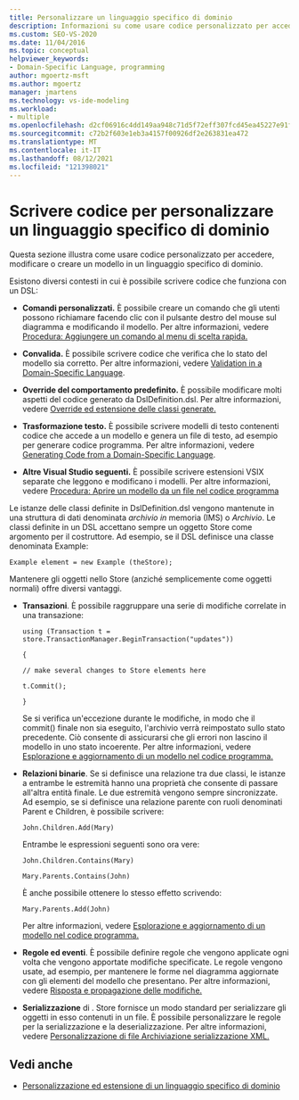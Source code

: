 ```yaml
---
title: Personalizzare un linguaggio specifico di dominio
description: Informazioni su come usare codice personalizzato per accedere, modificare o creare un modello in un linguaggio specifico di dominio (DSL).
ms.custom: SEO-VS-2020
ms.date: 11/04/2016
ms.topic: conceptual
helpviewer_keywords:
- Domain-Specific Language, programming
author: mgoertz-msft
ms.author: mgoertz
manager: jmartens
ms.technology: vs-ide-modeling
ms.workload:
- multiple
ms.openlocfilehash: d2cf06916c4dd149aa948c71d5f72eff307fcd45ea45227e91f89528e00a3fd9
ms.sourcegitcommit: c72b2f603e1eb3a4157f00926df2e263831ea472
ms.translationtype: MT
ms.contentlocale: it-IT
ms.lasthandoff: 08/12/2021
ms.locfileid: "121398021"
---
```

# <a name="write-code-to-customize-a-domain-specific-language"></a>Scrivere codice per personalizzare un linguaggio specifico di dominio

Questa sezione illustra come usare codice personalizzato per accedere, modificare o creare un modello in un linguaggio specifico di dominio.

Esistono diversi contesti in cui è possibile scrivere codice che funziona con un DSL:

- **Comandi personalizzati.** È possibile creare un comando che gli utenti possono richiamare facendo clic con il pulsante destro del mouse sul diagramma e modificando il modello. Per altre informazioni, vedere [Procedura: Aggiungere un comando al menu di scelta rapida.](../modeling/how-to-add-a-command-to-the-shortcut-menu.md)

- **Convalida.** È possibile scrivere codice che verifica che lo stato del modello sia corretto. Per altre informazioni, vedere [Validation in a Domain-Specific Language](../modeling/validation-in-a-domain-specific-language.md).

- **Override del comportamento predefinito.** È possibile modificare molti aspetti del codice generato da DslDefinition.dsl. Per altre informazioni, vedere [Override ed estensione delle classi generate.](../modeling/overriding-and-extending-the-generated-classes.md)

- **Trasformazione testo.** È possibile scrivere modelli di testo contenenti codice che accede a un modello e genera un file di testo, ad esempio per generare codice programma. Per altre informazioni, vedere [Generating Code from a Domain-Specific Language](../modeling/generating-code-from-a-domain-specific-language.md).

- **Altre Visual Studio seguenti.** È possibile scrivere estensioni VSIX separate che leggono e modificano i modelli. Per altre informazioni, vedere [Procedura: Aprire un modello da un file nel codice programma](../modeling/how-to-open-a-model-from-file-in-program-code.md)

Le istanze delle classi definite in DslDefinition.dsl vengono mantenute in una struttura di dati denominata *archivio in* memoria (IMS) o *Archivio*. Le classi definite in un DSL accettano sempre un oggetto Store come argomento per il costruttore. Ad esempio, se il DSL definisce una classe denominata Example:

`Example element = new Example (theStore);`

Mantenere gli oggetti nello Store (anziché semplicemente come oggetti normali) offre diversi vantaggi.

- **Transazioni**. È possibile raggruppare una serie di modifiche correlate in una transazione:

     `using (Transaction t = store.TransactionManager.BeginTransaction("updates"))`

     `{`

     `// make several changes to Store elements here`

     `t.Commit();`

     `}`

     Se si verifica un'eccezione durante le modifiche, in modo che il commit() finale non sia eseguito, l'archivio verrà reimpostato sullo stato precedente. Ciò consente di assicurarsi che gli errori non lascino il modello in uno stato incoerente. Per altre informazioni, vedere [Esplorazione e aggiornamento di un modello nel codice programma.](../modeling/navigating-and-updating-a-model-in-program-code.md)

- **Relazioni binarie**. Se si definisce una relazione tra due classi, le istanze a entrambe le estremità hanno una proprietà che consente di passare all'altra entità finale. Le due estremità vengono sempre sincronizzate. Ad esempio, se si definisce una relazione parente con ruoli denominati Parent e Children, è possibile scrivere:

     `John.Children.Add(Mary)`

     Entrambe le espressioni seguenti sono ora vere:

     `John.Children.Contains(Mary)`

     `Mary.Parents.Contains(John)`

     È anche possibile ottenere lo stesso effetto scrivendo:

     `Mary.Parents.Add(John)`

     Per altre informazioni, vedere [Esplorazione e aggiornamento di un modello nel codice programma.](../modeling/navigating-and-updating-a-model-in-program-code.md)

- **Regole ed eventi**. È possibile definire regole che vengono applicate ogni volta che vengono apportate modifiche specificate. Le regole vengono usate, ad esempio, per mantenere le forme nel diagramma aggiornate con gli elementi del modello che presentano. Per altre informazioni, vedere [Risposta e propagazione delle modifiche.](../modeling/responding-to-and-propagating-changes.md)

- **Serializzazione** di . Store fornisce un modo standard per serializzare gli oggetti in esso contenuti in un file. È possibile personalizzare le regole per la serializzazione e la deserializzazione. Per altre informazioni, vedere [Personalizzazione di file Archiviazione serializzazione XML.](../modeling/customizing-file-storage-and-xml-serialization.md)

## <a name="see-also"></a>Vedi anche

- [Personalizzazione ed estensione di un linguaggio specifico di dominio](../modeling/customizing-and-extending-a-domain-specific-language.md)